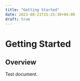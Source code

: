 ```yaml
---
title: "Getting Started"
date: 2023-08-21T15:25:30+04:00
draft: true
---
```


# Getting Started

## Overview

Test document.